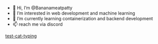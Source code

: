- 👋 Hi, I’m @Bananameatpatty
- 👀 I’m interested in web development and machine learning
- 🌱 I’m currently learning containerization and backend development
- 📫 reach me via discord

  


[test-cat-typing](https://github.com/Bananameatpatty/Bananameatpatty/assets/146353000/15fad47d-7d22-4718-8298-ac6d25ade986)

